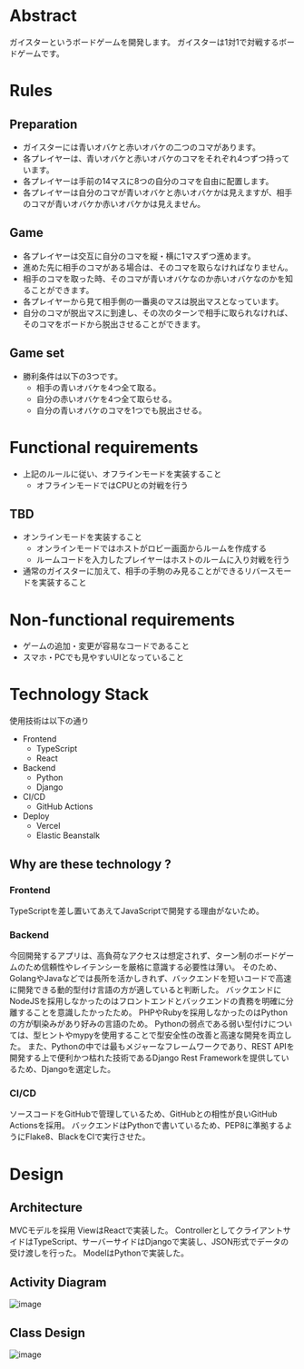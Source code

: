 # Abstract
ガイスターというボードゲームを開発します。
ガイスターは1対1で対戦するボードゲームです。

# Rules

## Preparation
- ガイスターには青いオバケと赤いオバケの二つのコマがあります。
- 各プレイヤーは、青いオバケと赤いオバケのコマをそれぞれ4つずつ持っています。
- 各プレイヤーは手前の14マスに8つの自分のコマを自由に配置します。
- 各プレイヤーは自分のコマが青いオバケと赤いオバケかは見えますが、相手のコマが青いオバケか赤いオバケかは見えません。

## Game
- 各プレイヤーは交互に自分のコマを縦・横に1マスずつ進めます。
- 進めた先に相手のコマがある場合は、そのコマを取らなければなりません。
- 相手のコマを取った時、そのコマが青いオバケなのか赤いオバケなのかを知ることができます。
- 各プレイヤーから見て相手側の一番奥のマスは脱出マスとなっています。
- 自分のコマが脱出マスに到達し、その次のターンで相手に取られなければ、そのコマをボードから脱出させることができます。

## Game set
- 勝利条件は以下の3つです。
    - 相手の青いオバケを4つ全て取る。
    - 自分の赤いオバケを4つ全て取らせる。
    - 自分の青いオバケのコマを1つでも脱出させる。

# Functional requirements
- 上記のルールに従い、オフラインモードを実装すること
    - オフラインモードではCPUとの対戦を行う

## TBD
- オンラインモードを実装すること
    - オンラインモードではホストがロビー画面からルームを作成する
    - ルームコードを入力したプレイヤーはホストのルームに入り対戦を行う
- 通常のガイスターに加えて、相手の手駒のみ見ることができるリバースモードを実装すること 

# Non-functional requirements
- ゲームの追加・変更が容易なコードであること
- スマホ・PCでも見やすいUIとなっていること

# Technology Stack
使用技術は以下の通り
- Frontend
    - TypeScript
    - React
- Backend
    - Python
    - Django
- CI/CD
    - GitHub Actions
- Deploy
    - Vercel
    - Elastic Beanstalk    


## Why are these technology ?

### Frontend
TypeScriptを差し置いてあえてJavaScriptで開発する理由がないため。

### Backend
今回開発するアプリは、高負荷なアクセスは想定されず、ターン制のボードゲームのため信頼性やレイテンシーを厳格に意識する必要性は薄い。
そのため、GolangやJavaなどでは長所を活かしきれず、バックエンドを短いコードで高速に開発できる動的型付け言語の方が適していると判断した。
バックエンドにNodeJSを採用しなかったのはフロントエンドとバックエンドの責務を明確に分離することを意識したかったため。
PHPやRubyを採用しなかったのはPythonの方が馴染みがあり好みの言語のため。
Pythonの弱点である弱い型付けについては、型ヒントやmypyを使用することで型安全性の改善と高速な開発を両立した。
また、Pythonの中では最もメジャーなフレームワークであり、REST APIを開発する上で便利かつ枯れた技術であるDjango Rest Frameworkを提供しているため、Djangoを選定した。


### CI/CD
ソースコードをGitHubで管理しているため、GitHubとの相性が良いGitHub Actionsを採用。
バックエンドはPythonで書いているため、PEP8に準拠するようにFlake8、BlackをCIで実行させた。

# Design

## Architecture

MVCモデルを採用
ViewはReactで実装した。
ControllerとしてクライアントサイドはTypeScript、サーバーサイドはDjangoで実装し、JSON形式でデータの受け渡しを行った。
ModelはPythonで実装した。

## Activity Diagram
![image](https://github.com/Amnis333/BoardGameStudio/assets/83019007/cae52556-86fe-43f0-8087-734b4641b61f)

## Class Design
![image](https://github.com/Amnis333/BoardGameStudio/assets/83019007/3bad1098-bd9c-4057-9e33-640a32ff900f)


